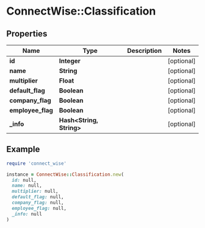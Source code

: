 # ConnectWise::Classification

## Properties

| Name | Type | Description | Notes |
| ---- | ---- | ----------- | ----- |
| **id** | **Integer** |  | [optional] |
| **name** | **String** |  | [optional] |
| **multiplier** | **Float** |  | [optional] |
| **default_flag** | **Boolean** |  | [optional] |
| **company_flag** | **Boolean** |  | [optional] |
| **employee_flag** | **Boolean** |  | [optional] |
| **_info** | **Hash&lt;String, String&gt;** |  | [optional] |

## Example

```ruby
require 'connect_wise'

instance = ConnectWise::Classification.new(
  id: null,
  name: null,
  multiplier: null,
  default_flag: null,
  company_flag: null,
  employee_flag: null,
  _info: null
)
```

